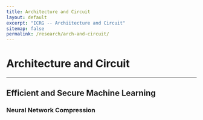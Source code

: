 ```yaml
---
title: Architecture and Circuit
layout: default
excerpt: "ICRG -- Archiitecture and Circuit"
sitemap: false
permalink: /research/arch-and-circuit/
---
```


# Architecture and Circuit

----

## Efficient and Secure Machine Learning

### Neural Network Compression